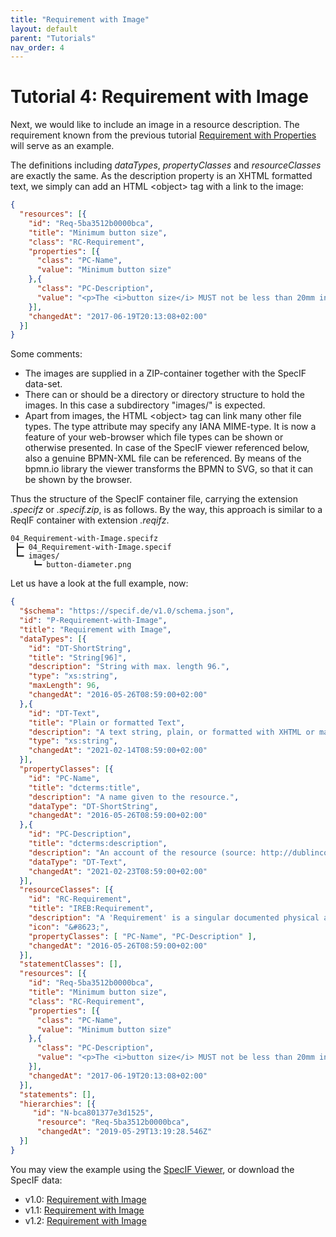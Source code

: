```yaml
---
title: "Requirement with Image"
layout: default
parent: "Tutorials"
nav_order: 4
---
```


# Tutorial 4: Requirement with Image

Next, we would like to include an image in a resource description. The requirement known from the previous tutorial [Requirement with Properties](./03_Requirement-with-Properties.html) will serve as an example.

The definitions including *dataTypes*, *propertyClasses* and *resourceClasses* are exactly the same. As the description property is an XHTML formatted text, we simply can add an HTML &lt;object&gt; tag with a link to the image:

```json
{
  "resources": [{
    "id": "Req-5ba3512b0000bca",
    "title": "Minimum button size",
    "class": "RC-Requirement",
    "properties": [{
      "class": "PC-Name",
      "value": "Minimum button size"
    },{
      "class": "PC-Description",
      "value": "<p>The <i>button size</i> MUST not be less than 20mm in diameter.</p><p><object data=\"images/button-diameter.png\" type=\"image/png\">Diameter in different Forms</object></p>"
    }],
    "changedAt": "2017-06-19T20:13:08+02:00"
  }]
}
```

Some comments:
- The images are supplied in a ZIP-container together with the SpecIF data-set.
- There can or should be a directory or directory structure to hold the images. In this case a subdirectory \"images/\" is expected. 
- Apart from images, the HTML &lt;object&gt; tag can link many other file types. The type attribute may specify any IANA MIME-type. It is now a feature of your web-browser which file types can be shown or otherwise presented. In case of the SpecIF viewer referenced below, also a genuine BPMN-XML file can be referenced. By means of the bpmn.io library the viewer transforms the BPMN to SVG, so that it can be shown by the browser.


Thus the structure of the SpecIF container file, carrying the extension *.specifz* or *.specif.zip*, is as follows. By the way, this approach is similar to a ReqIF container with extension *.reqifz*.

```
04_Requirement-with-Image.specifz
 ┣━ 04_Requirement-with-Image.specif
 ┗━ images/
     ┗━ button-diameter.png
```


Let us have a look at the full example, now:

```json
{
  "$schema": "https://specif.de/v1.0/schema.json",
  "id": "P-Requirement-with-Image",
  "title": "Requirement with Image",
  "dataTypes": [{
    "id": "DT-ShortString",
    "title": "String[96]",
    "description": "String with max. length 96.",
    "type": "xs:string",
    "maxLength": 96,
    "changedAt": "2016-05-26T08:59:00+02:00"
  },{
    "id": "DT-Text",
    "title": "Plain or formatted Text",
    "description": "A text string, plain, or formatted with XHTML or markdown",
    "type": "xs:string",
    "changedAt": "2021-02-14T08:59:00+02:00"
  }],
  "propertyClasses": [{
    "id": "PC-Name",
    "title": "dcterms:title",
    "description": "A name given to the resource.",
    "dataType": "DT-ShortString",
    "changedAt": "2016-05-26T08:59:00+02:00"
  },{
    "id": "PC-Description",
    "title": "dcterms:description",
    "description": "An account of the resource (source: http://dublincore.org/documents/dcmi-terms/). Descriptive text represented in plain or rich text using XHTML or Markdown. SHOULD include only content that is valid and suitable inside an XHTML &lt;div&gt; element (source: http://open-services.net/).",
    "dataType": "DT-Text",
    "changedAt": "2021-02-23T08:59:00+02:00"
  }],
  "resourceClasses": [{
    "id": "RC-Requirement",
    "title": "IREB:Requirement",
    "description": "A 'Requirement' is a singular documented physical and functional need that a particular design, product or process must be able to perform.",
    "icon": "&#8623;",
    "propertyClasses": [ "PC-Name", "PC-Description" ],
    "changedAt": "2016-05-26T08:59:00+02:00"
  }],
  "statementClasses": [],
  "resources": [{
    "id": "Req-5ba3512b0000bca",
    "title": "Minimum button size",
    "class": "RC-Requirement",
    "properties": [{
      "class": "PC-Name",
      "value": "Minimum button size"
    },{
      "class": "PC-Description",
      "value": "<p>The <i>button size</i> MUST not be less than 20mm in diameter.</p><p><object data=\"images/button-diameter.png\" type=\"image/png\">Diameter in different Forms</object></p>"
    }],
    "changedAt": "2017-06-19T20:13:08+02:00"
  }],
  "statements": [],
  "hierarchies": [{
     "id": "N-bca801377e3d1525",
      "resource": "Req-5ba3512b0000bca",
      "changedAt": "2019-05-29T13:19:28.546Z"
  }]
}
```

You may view the example using the <a href="https://specif.de/apps/view#import=../examples/v1.1/04_Requirement-with-Image.specifz" target="_blank">SpecIF Viewer</a>, or download the SpecIF data:
- v1.0: [Requirement with Image](https://specif.de/examples/v1.0/04_Requirement-with-Image.specifz)
- v1.1: [Requirement with Image](https://specif.de/examples/v1.1/04_Requirement-with-Image.specifz)
- v1.2: [Requirement with Image](https://specif.de/examples/v1.2/04_Requirement-with-Image.specif.zip)

